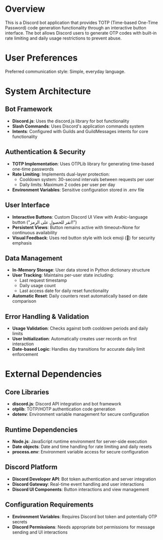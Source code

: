 # Overview

This is a Discord bot application that provides TOTP (Time-based One-Time Password) code generation functionality through an interactive button interface. The bot allows Discord users to generate OTP codes with built-in rate limiting and daily usage restrictions to prevent abuse.

# User Preferences

Preferred communication style: Simple, everyday language.

# System Architecture

## Bot Framework
- **Discord.js**: Uses the discord.js library for bot functionality
- **Slash Commands**: Uses Discord's application commands system
- **Intents**: Configured with Guilds and GuildMessages intents for core functionality

## Authentication & Security
- **TOTP Implementation**: Uses OTPLib library for generating time-based one-time passwords
- **Rate Limiting**: Implements dual-layer protection:
  - Cooldown system: 30-second intervals between requests per user
  - Daily limits: Maximum 2 codes per user per day
- **Environment Variables**: Sensitive configuration stored in .env file

## User Interface
- **Interactive Buttons**: Custom Discord UI View with Arabic-language button ("انقر للحصول على الرمز!")
- **Persistent Views**: Button remains active with timeout=None for continuous availability
- **Visual Feedback**: Uses red button style with lock emoji (🔐) for security emphasis

## Data Management
- **In-Memory Storage**: User data stored in Python dictionary structure
- **User Tracking**: Maintains per-user state including:
  - Last request timestamp
  - Daily usage count
  - Last access date for daily reset functionality
- **Automatic Reset**: Daily counters reset automatically based on date comparison

## Error Handling & Validation
- **Usage Validation**: Checks against both cooldown periods and daily limits
- **User Initialization**: Automatically creates user records on first interaction
- **Date-based Logic**: Handles day transitions for accurate daily limit enforcement

# External Dependencies

## Core Libraries
- **discord.js**: Discord API integration and bot framework
- **otplib**: TOTP/HOTP authentication code generation
- **dotenv**: Environment variable management for secure configuration

## Runtime Dependencies
- **Node.js**: JavaScript runtime environment for server-side execution
- **Date objects**: Date and time handling for rate limiting and daily resets
- **process.env**: Environment variable access for secure configuration

## Discord Platform
- **Discord Developer API**: Bot token authentication and server integration
- **Discord Gateway**: Real-time event handling and user interactions
- **Discord UI Components**: Button interactions and view management

## Configuration Requirements
- **Environment Variables**: Requires Discord bot token and potentially OTP secrets
- **Discord Permissions**: Needs appropriate bot permissions for message sending and UI interactions
